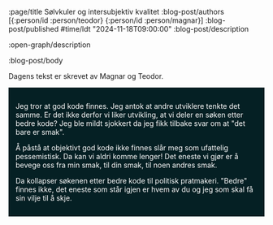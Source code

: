 :page/title Sølvkuler og intersubjektiv kvalitet
:blog-post/authors [{:person/id :person/teodor} {:person/id :person/magnar}]
:blog-post/published #time/ldt "2024-11-18T09:00:00"
:blog-post/description

:open-graph/description

:blog-post/body

Dagens tekst er skrevet av Magnar og Teodor.

<!-- <div style="text-align: right;"> -->
<div style="background-color: #052024; color: white; padding: 1em">
<p>
Jeg tror at god kode finnes.
Jeg antok at andre utviklere tenkte det samme.
Er det ikke derfor vi liker utvikling, at vi deler en søken etter bedre kode?
Jeg ble mildt sjokkert da jeg fikk tilbake svar om at "det bare er smak".
<p>
<p>
Å påstå at objektivt god kode ikke finnes slår meg som ufattelig pessemistisk.
Da kan vi aldri komme lenger!
Det eneste vi gjør er å bevege oss fra min smak, til din smak, til noen andres smak.
</p>
<p>
Da kollapser søkenen etter bedre kode til politisk pratmakeri.
"Bedre" finnes ikke, det eneste som står igjen er hvem av du og jeg som skal få sin vilje til å skje.
</p>
</div>

<!--
Jeg tenkte at teksten ville flyte bedre hvis det var tydelig hvem som snakket.
Jeg har prøvd å høyrejustere meg, og å endre fargen på min tekst til noe annet, men føler ikke at det fungerte helt som jeg ville.
-->


